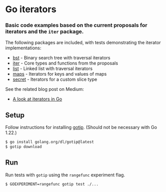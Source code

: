 # Go iterators

### Basic code examples based on the current proposals for iterators and the `iter` package.

The following packages are included, with tests demonstrating the iterator implementations:

* [bst](bst) - Binary search tree with traversal iterators
* [iter](iter) - Core types and functions from the proposals
* [list](list) - Linked list with traversal iterators
* [maps](maps) - Iterators for keys and values of maps
* [secret](secret) - Iterators for a custom slice type

See the related blog post on Medium:

* [A look at iterators in Go](https://medium.com/eureka-engineering/a-look-at-iterators-in-go-f8e86062937c)

## Setup

Follow instructions for installing [gotip](https://pkg.go.dev/golang.org/dl/gotip). (Should not be necessary with Go 1.22.)

```bash
$ go install golang.org/dl/gotip@latest
$ gotip download
```

## Run

Run tests with `gotip` using the `rangefunc` experiment flag.

```bash
$ GOEXPERIMENT=rangefunc gotip test ./...
```
